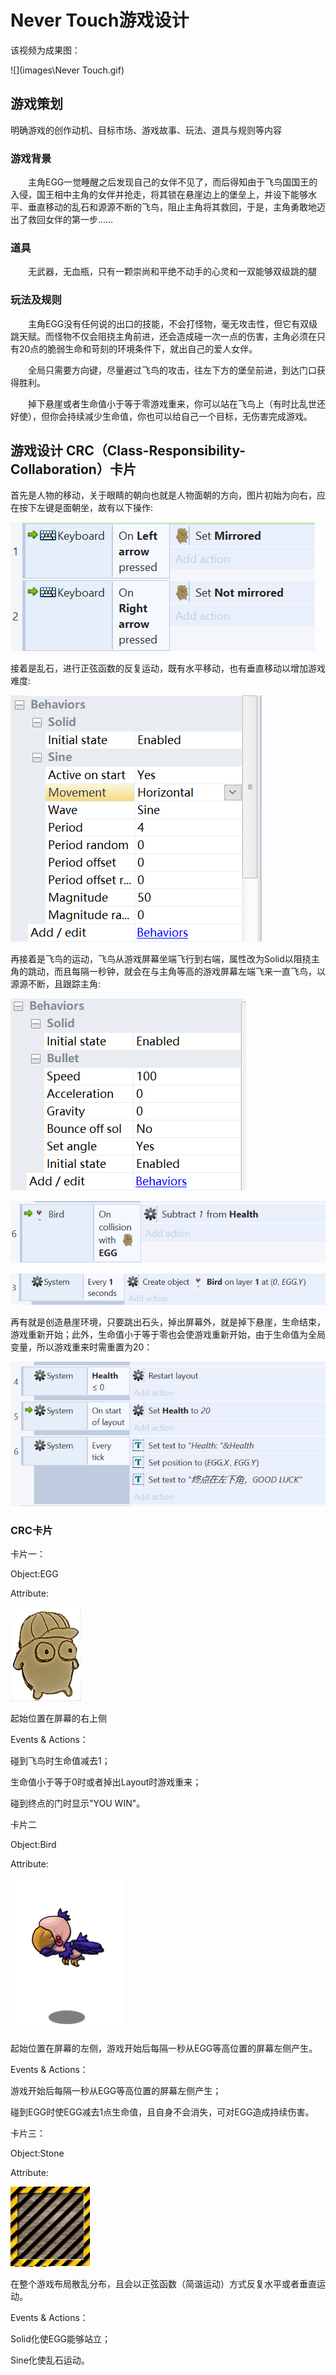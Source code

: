 # Never Touch游戏设计

该视频为成果图：

![](images\Never Touch.gif)

## 游戏策划

明确游戏的创作动机、目标市场、游戏故事、玩法、道具与规则等内容

### 游戏背景

　　主角EGG一觉睡醒之后发现自己的女伴不见了，而后得知由于飞鸟国国王的入侵，国王相中主角的女伴并抢走，将其锁在悬崖边上的堡垒上，并设下能够水平、垂直移动的乱石和源源不断的飞鸟，阻止主角将其救回，于是，主角勇敢地迈出了救回女伴的第一步……

### 道具

　　无武器，无血瓶，只有一颗崇尚和平绝不动手的心灵和一双能够双级跳的腿

### 玩法及规则

　　主角EGG没有任何说的出口的技能，不会打怪物，毫无攻击性，但它有双级跳天赋。而怪物不仅会阻挠主角前进，还会造成碰一次一点的伤害，主角必须在只有20点的脆弱生命和苛刻的环境条件下，就出自己的爱人女伴。

　　全局只需要方向键，尽量避过飞鸟的攻击，往左下方的堡垒前进，到达门口获得胜利。

　　掉下悬崖或者生命值小于等于零游戏重来，你可以站在飞鸟上（有时比乱世还好使），但你会持续减少生命值，你也可以给自己一个目标，无伤害完成游戏。

## 游戏设计 CRC（Class-Responsibility-Collaboration）卡片

首先是人物的移动，关于眼睛的朝向也就是人物面朝的方向，图片初始为向右，应在按下左键是面朝坐，故有以下操作:

![](images\QQ截图20181028213039.png)

接着是乱石，进行正弦函数的反复运动，既有水平移动，也有垂直移动以增加游戏难度:

![](images\QQ截图20181028214007.png)

再接着是飞鸟的运动，飞鸟从游戏屏幕坐端飞行到右端，属性改为Solid以阻挠主角的跳动，而且每隔一秒钟，就会在与主角等高的游戏屏幕左端飞来一直飞鸟，以源源不断，且跟踪主角:

![](images\QQ截图20181028214032.png)

![](images\QQ截图20181028213124.png)

![](images\QQ截图20181028214059.png)

再有就是创造悬崖环境，只要跳出石头，掉出屏幕外，就是掉下悬崖，生命结束，游戏重新开始；此外，生命值小于等于零也会使游戏重新开始，由于生命值为全局变量，所以游戏重来时需重置为20：

![](images\QQ截图20181028214322.png)

### CRC卡片

卡片一：

Object:EGG

Attribute:

![](images\5.png)

起始位置在屏幕的右上侧

Events & Actions：

碰到飞鸟时生命值减去1；

生命值小于等于0时或者掉出Layout时游戏重来；

碰到终点的门时显示"YOU WIN"。

卡片二

Object:Bird

Attribute:

![](images\2.png)

起始位置在屏幕的左侧，游戏开始后每隔一秒从EGG等高位置的屏幕左侧产生。

Events & Actions：

游戏开始后每隔一秒从EGG等高位置的屏幕左侧产生；

碰到EGG时使EGG减去1点生命值，且自身不会消失，可对EGG造成持续伤害。

卡片三：

Object:Stone

Attribute:

![](images\tilelib2.png)

在整个游戏布局散乱分布，且会以正弦函数（简谐运动）方式反复水平或者垂直运动。

Events & Actions：

Solid化使EGG能够站立；

Sine化使乱石运动。
